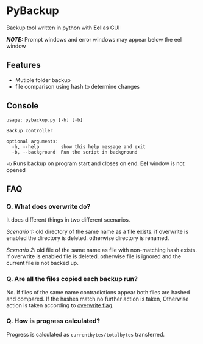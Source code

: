 # PyBackup

Backup tool written in python
with **Eel** as GUI

**_NOTE:_** Prompt windows and error windows may appear below the eel window

## Features

- Mutiple folder backup
- file comparison using hash to determine changes

## Console

```text
usage: pybackup.py [-h] [-b]

Backup controller

optional arguments:
  -h, --help        show this help message and exit
  -b, --background  Run the script in background
```

`-b` Runs backup on program start and closes on end. **Eel** window is not opened

## FAQ

### Q. What does overwrite do?

It does different things in two different scenarios.

_Scenario 1:_ old directory of the same name as a file exists. if overwrite is enabled the directory is deleted. otherwise directory is renamed.

_Scenario 2:_ old file of the same name as file with non-matching hash exists. if overwrite is enabled file is deleted. otherwise file is ignored and the current file is not backed up.

### Q. Are all the files copied each backup run?

No. If files of the same name contradictions appear both files are hashed and compared. If the hashes match no further action is taken, Otherwise action is taken according to [overwrite flag](#q-are-all-the-files-copied-each-backup-run).

### Q. How is progress calculated?

Progress is calculated as `currentbytes/totalbytes` transferred.
